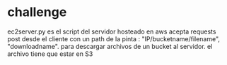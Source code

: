 # challenge
ec2server.py es el script del servidor hosteado en aws
acepta requests post desde el cliente con un path de la pinta : "IP/bucketname/filename", "downloadname". para descargar archivos de un bucket al servidor.
el archivo tiene que estar en S3

